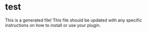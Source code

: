 # test

This is a generated file! This file should be updated with any specific
instructions on how to install or use your plugin.
